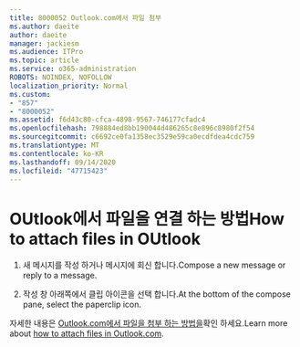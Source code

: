 ```yaml
---
title: 8000052 Outlook.com에서 파일 첨부
ms.author: daeite
author: daeite
manager: jackiesm
ms.audience: ITPro
ms.topic: article
ms.service: o365-administration
ROBOTS: NOINDEX, NOFOLLOW
localization_priority: Normal
ms.custom:
- "857"
- "8000052"
ms.assetid: f6d43c80-cfca-4898-9567-746177cfadc4
ms.openlocfilehash: 798884ed8bb190044d486265c8e896c8980f2f54
ms.sourcegitcommit: c6692ce0fa1358ec3529e59ca0ecdfdea4cdc759
ms.translationtype: MT
ms.contentlocale: ko-KR
ms.lasthandoff: 09/14/2020
ms.locfileid: "47715423"
---
```

# <a name="how-to-attach-files-in-outlook"></a><span data-ttu-id="5a88b-102">OUtlook에서 파일을 연결 하는 방법</span><span class="sxs-lookup"><span data-stu-id="5a88b-102">How to attach files in OUtlook</span></span> 

1. <span data-ttu-id="5a88b-103">새 메시지를 작성 하거나 메시지에 회신 합니다.</span><span class="sxs-lookup"><span data-stu-id="5a88b-103">Compose a new message or reply to a message.</span></span>

2. <span data-ttu-id="5a88b-104">작성 창 아래쪽에서 클립 아이콘을 선택 합니다.</span><span class="sxs-lookup"><span data-stu-id="5a88b-104">At the bottom of the compose pane, select the paperclip icon.</span></span>

<span data-ttu-id="5a88b-105">자세한 내용은 [Outlook.com에서 파일을 첨부 하는 방법을](https://go.microsoft.com/fwlink/p/?linkid=2001702&amp;clcid=0x409)확인 하세요.</span><span class="sxs-lookup"><span data-stu-id="5a88b-105">Learn more about [how to attach files in Outlook.com](https://go.microsoft.com/fwlink/p/?linkid=2001702&amp;clcid=0x409).</span></span>
  